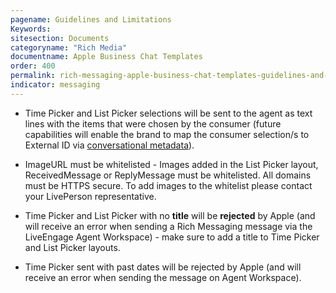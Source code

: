 ```yaml
---
pagename: Guidelines and Limitations
Keywords:
sitesection: Documents
categoryname: "Rich Media"
documentname: Apple Business Chat Templates
order: 400
permalink: rich-messaging-apple-business-chat-templates-guidelines-and-limitations.html
indicator: messaging
---
```


* Time Picker and List Picker selections will be sent to the agent as text lines with the items that were chosen by the consumer (future capabilities will enable the brand to map the consumer selection/s to External ID via [conversational metadata](guides-conversation-metadata-guide.html)).

* ImageURL must be whitelisted - Images added in the List Picker layout, ReceivedMessage or ReplyMessage must be whitelisted. All domains must be HTTPS secure. To add images to the whitelist please contact your LivePerson representative.

* Time Picker and List Picker with no **title** will be **rejected** by Apple (and will receive an error when sending a Rich Messaging message via the LiveEngage Agent Workspace) - make sure to add a title to Time Picker and List Picker layouts.

* Time Picker sent with past dates will be rejected by Apple (and will receive an error when sending the message on Agent Workspace).
